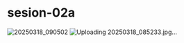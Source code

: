 # sesion-02a
![20250318_090502](https://github.com/user-attachments/assets/f809ad8b-158c-433b-8df7-c2cbbd487bdd)
![Uploading 20250318_085233.jpg…]()

